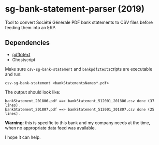 # sg-bank-statement-parser (2019)

Tool to convert Société Générale PDF bank statements to CSV files before feeding them into an ERP.

## Dependencies

- [pdftotext](https://www.xpdfreader.com/about.html)
- Ghostscript

Make sure `csv-sg-bank-statement` and `bankpdf2text`scripts are executable and run:

`csv-sg-bank-statement <bankStatementsNames*.pdf>`

The output should look like:

```
bankStatement_201806.pdf ==> bankStatement_512001_201806.csv done (37 lines).
bankStatement_201807.pdf ==> bankStatement_512001_201807.csv done (25 lines).
```

**Warning**: this is specific to this bank and my company needs at the time, when no appropriate data feed was available.

I hope it can help.
